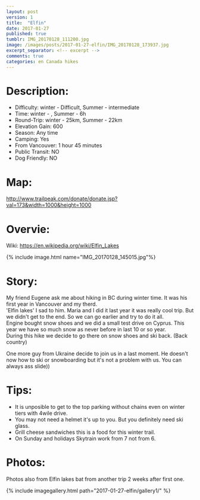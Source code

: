 ```yaml
---
layout: post
version: 1
title:  "Elfin"
date: 2017-01-27
published: true
tumblr: IMG_20170128_111200.jpg
image: /images/posts/2017-01-27-elfin/IMG_20170128_173937.jpg
excerpt_separator: <!-- excerpt -->
comments: true
categories: en Canada hikes
---
```


# Description:
* Difficulty: winter - Difficult, Summer - intermediate
* Time: winter - , Summer - 6h  
* Round-Trip: winter - 25km, Summer - 22km
* Elevation Gain: 600
* Season: Any time
* Camping: Yes
* From Vancouver: 1 hour 45 minutes
* Public Transit: NO
* Dog Friendly: NO

<!-- excerpt -->

# Map:
http://www.trailpeak.com/donate/donate.jsp?val=173&width=1000&height=1000

# Overvie:
Wiki: https://en.wikipedia.org/wiki/Elfin_Lakes

{% include image.html name="IMG_20170128_145015.jpg"%}

# Story:
My friend Eugene ask me about hiking in BC during winter time.  It was his first year in Vancouver and my therd.  
'Elfin lakes' I sad to him.  Maria and I did it last year it was really cool trip.  But we didn't get to the end.  So we can go earlier and try to do it all.  
Engine bought snow shoes and we did a small test drive on Cyprus.  This year we have so much snow as never before in last 10 or so year.  
During this hike we decide to go  there on snow shoes and ski back.  (Back country)

One more guy from Ukraine decide to join us in a last moment.  He doesn't now how to ski or snowboarding but it's not a problem with us. You can always ass slide))

# Tips:
- It is unposible to get to the top parking without chains even on winter tiers with 4wile drive.
- You may not need a helmet it's up to you.  But you definitely need ski glass.
- Grill cheese sandwiches this is a food for this winter trail.  
- On Sunday and holidays Skytrain work from 7 not from 6.

# Photos:
Photos also from Elfin lakes bat from another trip 2 weeks after first one.

{% include imagegallery.html path="2017-01-27-elfin/gallery1/" %}
